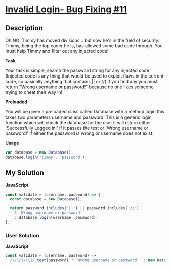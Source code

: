 # [Invalid Login- Bug Fixing #11](https://www.codewars.com/kata/55e4c52ad58df7509c00007e)

## Description

Oh NO! Timmy has moved divisions... but now he's in the field of security. Timmy, being the top coder he is, has allowed some bad code through. You must help Timmy and filter out any injected code!

**Task**

Your task is simple, search the password string for any injected code (Injected code is any thing that would be used to exploit flaws in the current code, so basically anything that contains || or //) if you find any you must return "Wrong username or password!" because no one likes someone trying to cheat their way in!

**Preloaded**

You will be given a preloaded class called Database with a method login this takes two parameters username and password. This is a generic login function which will check the database for the user it will return either 'Successfully Logged in!' if it passes the test or 'Wrong username or password!' if either the password is wrong or username does not exist.

**Usage**

```js
var database = new Database();
database.login('Timmy', 'password');
```

## My Solution

**JavaScript**

```js
const validate = (username, password) => {
  const database = new Database();

  return password.includes('||') || password.includes('//')
    ? 'Wrong username or password!'
    : database.login(username, password);
};
```

### User Solution

**JavaScript**

```js
const validate = (username, password) =>
  /\/\/|\|\|/.test(password) ? `Wrong username or password!` : new Database().login(username, password);
```
